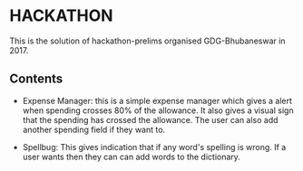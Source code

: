 # HACKATHON

This is the solution of hackathon-prelims organised GDG-Bhubaneswar in 2017.


## Contents

* Expense Manager:
	this is a simple expense manager which gives a alert when spending crosses 80% of the allowance. It also gives a visual sign that the spending has crossed the allowance. The user can also add another spending field if they want to.

* Spellbug:
	This gives indication that if any word's spelling is wrong. If a user wants then they can can add words to the dictionary.
